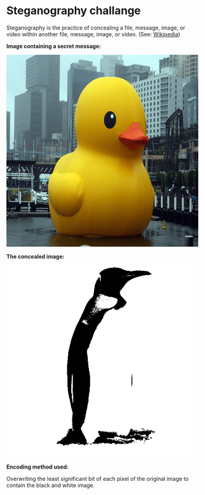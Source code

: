 # Steganography challange

Steganography is the practice of concealing a file, message, image, or video within another file,
message, image, or video. (See: [Wikipedia][wiki-steganography])


**Image containing a secret message:**

![Encoded image][img-encoded]

**The concealed image:**

![Decoded image][img-decoded]

**Encoding method used:**

Overwriting the least significant bit of each pixel of the original image to contain the black and
white image.

[img-original]: originals/duck.jpg
[img-concealed]: originals/penguin.png
[img-encoded]: encoded/duck_with_secret.png
[img-decoded]: decoded/decoded_img.png
[wiki-steganography]: https://en.wikipedia.org/wiki/Steganography
